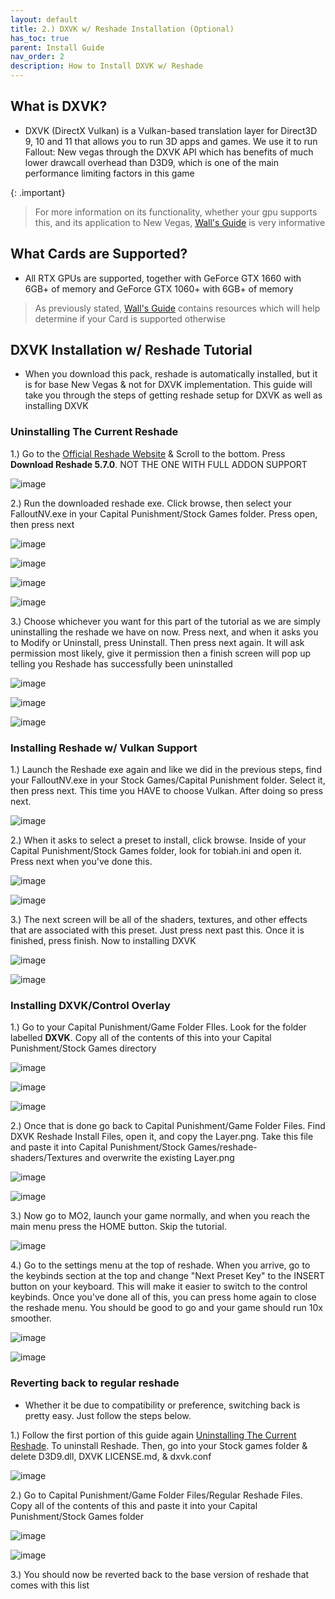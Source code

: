 ```yaml
---
layout: default
title: 2.) DXVK w/ Reshade Installation (Optional)
has_toc: true
parent: Install Guide
nav_order: 2
description: How to Install DXVK w/ Reshade
---
```


## **What is DXVK?**

- DXVK (DirectX Vulkan) is a Vulkan-based translation layer for Direct3D 9, 10 and 11 that allows you to run 3D apps and games. We use it to run Fallout: New vegas through the DXVK API which has benefits of much lower drawcall overhead than D3D9, which is one of the main performance limiting factors in this game

{: .important}
> For more information on its functionality, whether your gpu supports this, and its application to New Vegas, [Wall's Guide](https://wallsogb.github.io/FalloutNV-Performance-Guide/#DXVK) is very informative

## **What Cards are Supported?**
- All RTX GPUs are supported, together with GeForce GTX 1660 with 6GB+ of memory and GeForce GTX 1060+ with 6GB+ of memory
> As previously stated, [Wall's Guide](https://wallsogb.github.io/FalloutNV-Performance-Guide/#DXVK) contains resources which will help determine if your Card is supported otherwise

## **DXVK Installation w/ Reshade Tutorial**
- When you download this pack, reshade is automatically installed, but it is for base New Vegas & not for DXVK implementation. This guide will take you through the steps of getting reshade setup for DXVK as well as installing DXVK

### Uninstalling The Current Reshade

1.) Go to the [Official Reshade Website](https://reshade.me) & Scroll to the bottom. Press **Download Reshade 5.7.0**. NOT THE ONE WITH FULL ADDON SUPPORT

![image](https://user-images.githubusercontent.com/112358568/223607908-c6101adc-464f-46e3-ad76-20e7659a08ca.png)

2.) Run the downloaded reshade exe. Click browse, then select your FalloutNV.exe in your Capital Punishment/Stock Games folder. Press open, then press next

![image](https://user-images.githubusercontent.com/112358568/223608054-545a21d9-408b-4878-8147-7145a64198e4.png)

![image](https://user-images.githubusercontent.com/112358568/223608123-f7a1099a-3336-4a61-929a-a60d2dbb3b00.png)

![image](https://user-images.githubusercontent.com/112358568/223608139-34e3e798-eabd-43e6-a098-afc069fec0ae.png)

![image](https://user-images.githubusercontent.com/112358568/223608195-0fdd1055-2b47-4e6e-ba83-e25fc80e722d.png)


3.) Choose whichever you want for this part of the tutorial as we are simply uninstalling the reshade we have on now. Press next, and when it asks you to Modify or Uninstall, press Uninstall. Then press next again. It will ask permission most likely, give it permission then a finish screen will pop up telling you Reshade has successfully been uninstalled

![image](https://user-images.githubusercontent.com/112358568/223608264-02771be4-2d3b-4644-b258-0a8e4e4863de.png)

![image](https://user-images.githubusercontent.com/112358568/223608323-ce8fcdfa-5724-4201-af1d-b48b70963904.png)

![image](https://user-images.githubusercontent.com/112358568/223608403-0be24a82-5861-4331-979a-b27be6351e4b.png)

### Installing Reshade w/ Vulkan Support

1.) Launch the Reshade exe again and like we did in the previous steps, find your FalloutNV.exe in your Stock Games/Capital Punishment folder. Select it, then press next. This time you HAVE to choose Vulkan. After doing so press next.

![image](https://user-images.githubusercontent.com/112358568/223608557-142c4a3c-8f37-4d2d-a0a6-f3743e302246.png)

2.) When it asks to select a preset to install, click browse. Inside of your Capital Punishment/Stock Games folder, look for tobiah.ini and open it. Press next when you've done this.

![image](https://user-images.githubusercontent.com/112358568/223608639-d9db28c2-1847-4d2d-acc5-487bd58997e4.png)

![image](https://user-images.githubusercontent.com/112358568/223608732-4e453e71-68ed-4fda-a367-aa5873f4635a.png)

3.) The next screen will be all of the shaders, textures, and other effects that are associated with this preset. Just press next past this. Once it is finished, press finish. Now to installing DXVK

![image](https://user-images.githubusercontent.com/112358568/223608826-202cdf8d-54c5-44ad-bd4c-198127ab4398.png)

![image](https://user-images.githubusercontent.com/112358568/223608886-28a11dd7-c3af-4598-afa1-398de9b0dda2.png)

### Installing DXVK/Control Overlay

1.) Go to your Capital Punishment/Game Folder FIles. Look for the folder labelled **DXVK**. Copy all of the contents of this into your Capital Punishment/Stock Games directory

![image](https://user-images.githubusercontent.com/112358568/223609061-d299b73f-1dbd-4179-b9ce-fce46f4a959e.png)

![image](https://user-images.githubusercontent.com/112358568/223609111-3d433ab7-7579-4a3a-b747-92082bbb81a8.png)

![image](https://user-images.githubusercontent.com/112358568/223609157-bf3fa47e-1228-4569-8884-b63a4f747058.png)


2.) Once that is done go back to Capital Punishment/Game Folder Files. Find DXVK Reshade Install Files, open it, and copy the Layer.png. Take this file and paste it into Capital Punishment/Stock Games/reshade-shaders/Textures and overwrite the existing Layer.png

![image](https://user-images.githubusercontent.com/112358568/223609319-80a11c24-f5aa-415f-9926-bcad1a6d29fb.png)

![image](https://user-images.githubusercontent.com/112358568/223609422-39081b6c-acd3-4c68-b477-283864246ef1.png)

3.) Now go to MO2, launch your game normally, and when you reach the main menu press the HOME button. Skip the tutorial.

![image](https://user-images.githubusercontent.com/112358568/223609658-a785392a-b8bc-49cc-812b-b6adcdc8f4ff.png)

4.) Go to the settings menu at the top of reshade. When you arrive, go to the keybinds section at the top and change "Next Preset Key" to the INSERT button on your keyboard. This will make it easier to switch to the control keybinds. Once you've done all of this, you can press home again to close the reshade menu. You should be good to go and your game should run 10x smoother.

![image](https://user-images.githubusercontent.com/112358568/223609712-3c78fe2c-6be4-481e-870b-e369cae7387e.png)

![image](https://user-images.githubusercontent.com/112358568/223609824-843642f6-892f-4c1f-bd8c-c86c08116179.png)

### Reverting back to regular reshade
- Whether it be due to compatibility or preference, switching back is pretty easy. Just follow the steps below.

1.) Follow the first portion of this guide again [Uninstalling The Current Reshade](https://www.modlists.net/01CapitalPunishment/6-InstallGuide/8-DXVK-Installation/#uninstalling-the-current-reshade). To uninstall Reshade. Then, go into your Stock games folder & delete D3D9.dll, DXVK LICENSE.md, & dxvk.conf

![image](https://user-images.githubusercontent.com/112358568/223610369-c61268f7-0ed4-4ab9-b1fc-ae88372f9c27.png)

2.) Go to Capital Punishment/Game Folder Files/Regular Reshade Files. Copy all of the contents of this and paste it into your Capital Punishment/Stock Games folder

![image](https://user-images.githubusercontent.com/112358568/223610484-ff8077c5-54d0-4eec-881f-a835b376be92.png)

![image](https://user-images.githubusercontent.com/112358568/223610554-00f326c1-edc5-43e9-bdd0-8b74415e1b28.png)

3.) You should now be reverted back to the base version of reshade that comes with this list

